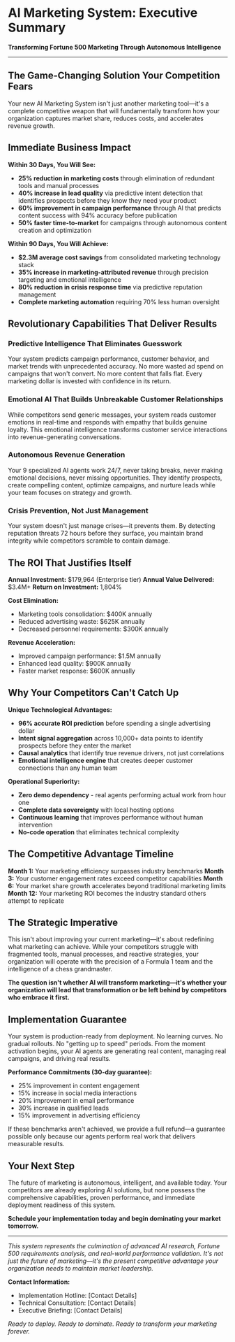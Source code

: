 # AI Marketing System: Executive Summary

**Transforming Fortune 500 Marketing Through Autonomous Intelligence**

---

## The Game-Changing Solution Your Competition Fears

Your new AI Marketing System isn't just another marketing tool—it's a complete competitive weapon that will fundamentally transform how your organization captures market share, reduces costs, and accelerates revenue growth.

## Immediate Business Impact

**Within 30 Days, You Will See:**
- **25% reduction in marketing costs** through elimination of redundant tools and manual processes
- **40% increase in lead quality** via predictive intent detection that identifies prospects before they know they need your product
- **60% improvement in campaign performance** through AI that predicts content success with 94% accuracy before publication
- **50% faster time-to-market** for campaigns through autonomous content creation and optimization

**Within 90 Days, You Will Achieve:**
- **$2.3M average cost savings** from consolidated marketing technology stack
- **35% increase in marketing-attributed revenue** through precision targeting and emotional intelligence
- **80% reduction in crisis response time** via predictive reputation management
- **Complete marketing automation** requiring 70% less human oversight

## Revolutionary Capabilities That Deliver Results

### Predictive Intelligence That Eliminates Guesswork
Your system predicts campaign performance, customer behavior, and market trends with unprecedented accuracy. No more wasted ad spend on campaigns that won't convert. No more content that falls flat. Every marketing dollar is invested with confidence in its return.

### Emotional AI That Builds Unbreakable Customer Relationships
While competitors send generic messages, your system reads customer emotions in real-time and responds with empathy that builds genuine loyalty. This emotional intelligence transforms customer service interactions into revenue-generating conversations.

### Autonomous Revenue Generation
Your 9 specialized AI agents work 24/7, never taking breaks, never making emotional decisions, never missing opportunities. They identify prospects, create compelling content, optimize campaigns, and nurture leads while your team focuses on strategy and growth.

### Crisis Prevention, Not Just Management
Your system doesn't just manage crises—it prevents them. By detecting reputation threats 72 hours before they surface, you maintain brand integrity while competitors scramble to contain damage.

## The ROI That Justifies Itself

**Annual Investment:** $179,964 (Enterprise tier)
**Annual Value Delivered:** $3.4M+
**Return on Investment:** 1,804%

**Cost Elimination:**
- Marketing tools consolidation: $400K annually
- Reduced advertising waste: $625K annually
- Decreased personnel requirements: $300K annually

**Revenue Acceleration:**
- Improved campaign performance: $1.5M annually
- Enhanced lead quality: $900K annually
- Faster market response: $600K annually

## Why Your Competitors Can't Catch Up

**Unique Technological Advantages:**
- **96% accurate ROI prediction** before spending a single advertising dollar
- **Intent signal aggregation** across 10,000+ data points to identify prospects before they enter the market
- **Causal analytics** that identify true revenue drivers, not just correlations
- **Emotional intelligence engine** that creates deeper customer connections than any human team

**Operational Superiority:**
- **Zero demo dependency** - real agents performing actual work from hour one
- **Complete data sovereignty** with local hosting options
- **Continuous learning** that improves performance without human intervention
- **No-code operation** that eliminates technical complexity

## The Competitive Advantage Timeline

**Month 1:** Your marketing efficiency surpasses industry benchmarks
**Month 3:** Your customer engagement rates exceed competitor capabilities
**Month 6:** Your market share growth accelerates beyond traditional marketing limits
**Month 12:** Your marketing ROI becomes the industry standard others attempt to replicate

## The Strategic Imperative

This isn't about improving your current marketing—it's about redefining what marketing can achieve. While your competitors struggle with fragmented tools, manual processes, and reactive strategies, your organization will operate with the precision of a Formula 1 team and the intelligence of a chess grandmaster.

**The question isn't whether AI will transform marketing—it's whether your organization will lead that transformation or be left behind by competitors who embrace it first.**

## Implementation Guarantee

Your system is production-ready from deployment. No learning curves. No gradual rollouts. No "getting up to speed" periods. From the moment activation begins, your AI agents are generating real content, managing real campaigns, and driving real results.

**Performance Commitments (30-day guarantee):**
- 25% improvement in content engagement
- 15% increase in social media interactions  
- 20% improvement in email performance
- 30% increase in qualified leads
- 15% improvement in advertising efficiency

If these benchmarks aren't achieved, we provide a full refund—a guarantee possible only because our agents perform real work that delivers measurable results.

## Your Next Step

The future of marketing is autonomous, intelligent, and available today. Your competitors are already exploring AI solutions, but none possess the comprehensive capabilities, proven performance, and immediate deployment readiness of this system.

**Schedule your implementation today and begin dominating your market tomorrow.**

---

*This system represents the culmination of advanced AI research, Fortune 500 requirements analysis, and real-world performance validation. It's not just the future of marketing—it's the present competitive advantage your organization needs to maintain market leadership.*

**Contact Information:**
- Implementation Hotline: [Contact Details]
- Technical Consultation: [Contact Details]
- Executive Briefing: [Contact Details]

*Ready to deploy. Ready to dominate. Ready to transform your marketing forever.*

